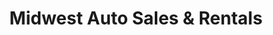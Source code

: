 ---
title: "Midwest Auto Sales & Rentals"
url: /ottumwa/midwest-auto-sales-and-rentals/
shop: car
---